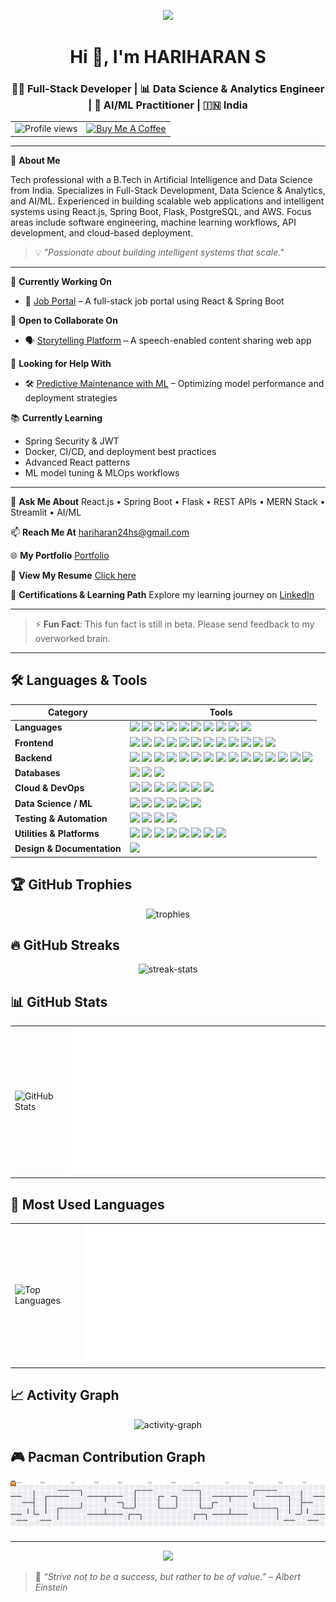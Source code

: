 <p align="center">
  <img src="https://readme-typing-svg.herokuapp.com?font=Fira+Code&size=28&duration=3000&pause=1000&center=true&vCenter=true&width=900&lines=Hi+there+%F0%9F%91%8B+I'm+Hariharan+S;Full-Stack+Developer+%7C+AI%2FML+Practitioner;Cloud+%7C+DevOps+%7C+Data+Analytics+Engineer;Welcome+to+my+GitHub+Profile!" /> 
</p>
 
<h1 align="center">Hi 👋, I'm HARIHARAN S</h1>
<h3 align="center">👨‍💻 Full-Stack Developer | 📊 Data Science & Analytics Engineer | 🤖 AI/ML Practitioner | 🇮🇳 India</h3>  
<div align="center">
  <table>
    <tr>   
      <td>
        <img src="https://komarev.com/ghpvc/?username=HARIHARANS24&color=blue" alt="Profile views" />
      </td>
      <td>
        <a href="https://www.buymeacoffee.com/hariharan22" target="_blank" rel="noreferrer">
          <img src="https://cdn.buymeacoffee.com/buttons/v2/default-yellow.png" height="50" width="210" alt="Buy Me A Coffee" />
        </a>
      </td>
    </tr>
  </table>
</div>


---

🚀 **About Me**

Tech professional with a B.Tech in Artificial Intelligence and Data Science from India. Specializes in Full-Stack Development, Data Science & Analytics, and AI/ML. Experienced in building scalable web applications and intelligent systems using React.js, Spring Boot, Flask, PostgreSQL, and AWS. Focus areas include software engineering, machine learning workflows, API development, and cloud-based deployment.
> 💡 *"Passionate about building intelligent systems that scale."*
---

🌟 **Currently Working On**
- 🔨 [Job Portal](https://github.com/HARIHARANS24/jobportal-springboot-react) – A full-stack job portal using React & Spring Boot

🤝 **Open to Collaborate On**
- 🗣️ [Storytelling Platform](https://github.com/HARIHARANS24/storytelling-platform-react-springboot) – A speech-enabled content sharing web app

🧠 **Looking for Help With**
- 🛠️ [Predictive Maintenance with ML](https://github.com/HARIHARANS24/predictive-maintenance-using-machinelearning) – Optimizing model performance and deployment strategies

📚 **Currently Learning**
- Spring Security & JWT  
- Docker, CI/CD, and deployment best practices  
- Advanced React patterns  
- ML model tuning & MLOps workflows

---

💬 **Ask Me About**
React.js • Spring Boot • Flask • REST APIs • MERN Stack • Streamlit • AI/ML

📫 **Reach Me At**
hariharan24hs@gmail.com

🌐 **My Portfolio**
[Portfolio](https://hariharan-developer.web.app/)

📄 **View My Resume**
[Click here](https://drive.google.com/file/d/1wK1fHbVqI_W0z5Tk5epdzv2pjoHiqaYJ/view?usp=drive_link)

📝 **Certifications & Learning Path**
Explore my learning journey on [LinkedIn](https://www.linkedin.com/in/hariharan-s24)

---

>⚡ **Fun Fact**: This fun fact is still in beta. Please send feedback to my overworked brain.

---

## 🛠️ Languages & Tools
<div align="center">
<table>
<thead>
<tr>
<th>Category</th>
<th>Tools</th>
</tr>
</thead>
<tbody>
<tr>
<td><strong>Languages</strong></td>
<td>
  <a href="https://en.wikipedia.org/wiki/C_(programming_language)"><img src="https://img.shields.io/badge/C-00599C?style=flat&logo=c&logoColor=white" /></a>
  <a href="https://en.wikipedia.org/wiki/C%2B%2B"><img src="https://img.shields.io/badge/C++-00599C?style=flat&logo=c%2B%2B&logoColor=white" /></a>
  <a href="https://www.java.com/"><img src="https://img.shields.io/badge/Java-007396?style=flat&logo=java&logoColor=white" /></a>
  <a href="https://www.python.org/"><img src="https://img.shields.io/badge/Python-3776AB?style=flat&logo=python&logoColor=white" /></a>
  <a href="https://developer.mozilla.org/en-US/docs/Web/JavaScript"><img src="https://img.shields.io/badge/JavaScript-F7DF1E?style=flat&logo=javascript&logoColor=black" /></a>
  <a href="https://262.ecma-international.org/6.0/"><img src="https://img.shields.io/badge/ES6-F7DF1E?style=flat&logo=javascript&logoColor=black" /></a>
  <a href="https://www.typescriptlang.org/"><img src="https://img.shields.io/badge/TypeScript-3178C6?style=flat&logo=typescript&logoColor=white" /></a>
  <a href="https://www.gnu.org/software/bash/"><img src="https://img.shields.io/badge/Bash-4EAA25?style=flat&logo=gnubash&logoColor=white" /></a>
  <a href="https://en.wikipedia.org/wiki/SQL"><img src="https://img.shields.io/badge/SQL-003B57?style=flat" /></a>
  <a href="https://en.wikipedia.org/wiki/NoSQL"><img src="https://img.shields.io/badge/NoSQL-FF6600?style=flat" /></a>
</td>
</tr>
<tr>
<td><strong>Frontend</strong></td>
<td>
  <a href="https://developer.mozilla.org/en-US/docs/Web/HTML"><img src="https://img.shields.io/badge/HTML5-E34F26?style=flat&logo=html5&logoColor=white" /></a>
  <a href="https://developer.mozilla.org/en-US/docs/Web/CSS"><img src="https://img.shields.io/badge/CSS3-1572B6?style=flat&logo=css3&logoColor=white" /></a>
  <a href="https://getbootstrap.com/"><img src="https://img.shields.io/badge/Bootstrap-7952B3?style=flat&logo=bootstrap&logoColor=white" /></a>
  <a href="https://tailwindcss.com/"><img src="https://img.shields.io/badge/Tailwind_CSS-38B2AC?style=flat&logo=tailwind-css&logoColor=white" /></a>
  <a href="https://mui.com/"><img src="https://img.shields.io/badge/Material_UI-0081CB?style=flat&logo=mui&logoColor=white" /></a>
  <a href="https://reactjs.org/"><img src="https://img.shields.io/badge/React-61DAFB?style=flat&logo=react&logoColor=black" /></a>
  <a href="https://redux.js.org/"><img src="https://img.shields.io/badge/Redux-764ABC?style=flat&logo=redux&logoColor=white" /></a>
  <a href="https://vitejs.dev/"><img src="https://img.shields.io/badge/Vite-646CFF?style=flat&logo=vite&logoColor=white" /></a>
  <a href="https://developer.mozilla.org/en-US/docs/Web/API/Fetch_API"><img src="https://img.shields.io/badge/Fetch_API-000000?style=flat" /></a>
  <a href="https://axios-http.com/"><img src="https://img.shields.io/badge/Axios-5A29E4?style=flat" /></a>
  <a href="https://babeljs.io/"><img src="https://img.shields.io/badge/Babel-F9DC3E?style=flat&logo=babel&logoColor=black" /></a>
  <a href="https://www.chartjs.org/"><img src="https://img.shields.io/badge/Chart.js-F5788D?style=flat&logo=chartdotjs&logoColor=white" /></a>
</td>
</tr>
<tr>
<td><strong>Backend</strong></td>
<td>
  <a href="https://nodejs.org/"><img src="https://img.shields.io/badge/Node.js-339933?style=flat&logo=node.js&logoColor=white" /></a>
  <a href="https://expressjs.com/"><img src="https://img.shields.io/badge/Express.js-000000?style=flat&logo=express&logoColor=white" /></a>
  <a href="https://www.djangoproject.com/"><img src="https://img.shields.io/badge/Django-092E20?style=flat&logo=django&logoColor=white" /></a>
  <a href="https://flask.palletsprojects.com/"><img src="https://img.shields.io/badge/Flask-000000?style=flat&logo=flask&logoColor=white" /></a>
  <a href="https://spring.io/"><img src="https://img.shields.io/badge/Spring-6DB33F?style=flat&logo=spring&logoColor=white" /></a>
  <a href="https://spring.io/projects/spring-boot"><img src="https://img.shields.io/badge/Spring_Boot-6DB33F?style=flat&logo=spring-boot&logoColor=white" /></a>
  <a href="https://spring.io/projects/spring-security"><img src="https://img.shields.io/badge/Spring_Security-6DB33F?style=flat&logo=spring-security&logoColor=white" /></a>
  <a href="https://microservices.io/"><img src="https://img.shields.io/badge/Microservices-FF6F00?style=flat" /></a>
  <a href="https://jwt.io/"><img src="https://img.shields.io/badge/JWT-000000?style=flat&logo=jsonwebtokens&logoColor=white" /></a>
  <a href="https://restfulapi.net/"><img src="https://img.shields.io/badge/REST_API-00BFFF?style=flat" /></a>
  <a href="#"><img src="https://img.shields.io/badge/Lazy_Loading-000000?style=flat" /></a>
  <a href="https://hibernate.org/"><img src="https://img.shields.io/badge/Hibernate-59666C?style=flat&logo=hibernate&logoColor=white" /></a>
  <a href="https://junit.org/"><img src="https://img.shields.io/badge/JUnit-25A162?style=flat" /></a>
  <a href="https://maven.apache.org/"><img src="https://img.shields.io/badge/Maven-C71A36?style=flat&logo=apache-maven&logoColor=white" /></a>
  <a href="https://graphql.org/"><img src="https://img.shields.io/badge/GraphQL-E10098?style=flat&logo=graphql&logoColor=white" /></a>
</td>
</tr>
<tr>
<td><strong>Databases</strong></td>
<td>
  <a href="https://www.mysql.com/"><img src="https://img.shields.io/badge/MySQL-4479A1?style=flat&logo=mysql&logoColor=white" /></a>
  <a href="https://www.postgresql.org/"><img src="https://img.shields.io/badge/PostgreSQL-4169E1?style=flat&logo=postgresql&logoColor=white" /></a>
  <a href="https://www.mongodb.com/"><img src="https://img.shields.io/badge/MongoDB-47A248?style=flat&logo=mongodb&logoColor=white" /></a>
</td>
</tr>
<tr>
<td><strong>Cloud & DevOps</strong></td>
<td>
  <a href="https://aws.amazon.com/"><img src="https://img.shields.io/badge/AWS-232F3E?style=flat&logo=amazon-aws&logoColor=white" /></a>
  <a href="https://www.netlify.com/"><img src="https://img.shields.io/badge/Netlify-00C7B7?style=flat&logo=netlify&logoColor=white" /></a>
  <a href="https://vercel.com/"><img src="https://img.shields.io/badge/Vercel-000000?style=flat&logo=vercel&logoColor=white" /></a>
  <a href="https://render.com/"><img src="https://img.shields.io/badge/Render-46E3B7?style=flat&logo=render&logoColor=black" /></a>
  <a href="https://www.docker.com/"><img src="https://img.shields.io/badge/Docker-2496ED?style=flat&logo=docker&logoColor=white" /></a>
  <a href="https://git-scm.com/"><img src="https://img.shields.io/badge/Git-F05032?style=flat&logo=git&logoColor=white" /></a>
  <a href="https://github.com/"><img src="https://img.shields.io/badge/GitHub-181717?style=flat&logo=github&logoColor=white" /></a>
</td>
</tr>
<tr>
<td><strong>Data Science / ML</strong></td>
<td>
  <a href="https://pandas.pydata.org/"><img src="https://img.shields.io/badge/Pandas-150458?style=flat&logo=pandas&logoColor=white" /></a>
  <a href="https://numpy.org/"><img src="https://img.shields.io/badge/NumPy-013243?style=flat&logo=numpy&logoColor=white" /></a>
  <a href="https://scikit-learn.org/"><img src="https://img.shields.io/badge/scikit--learn-F7931E?style=flat&logo=scikit-learn&logoColor=white" /></a>
  <a href="https://matplotlib.org/"><img src="https://img.shields.io/badge/Matplotlib-11557C?style=flat" /></a>
  <a href="https://colab.research.google.com/"><img src="https://img.shields.io/badge/Google_Colab-F9AB00?style=flat&logo=googlecolab&logoColor=black" /></a>
  <a href="https://jupyter.org/"><img src="https://img.shields.io/badge/Jupyter-F37626?style=flat&logo=jupyter&logoColor=white" /></a>
</td>
</tr>
<tr>
<td><strong>Testing & Automation</strong></td>
<td>
  <a href="https://www.selenium.dev/"><img src="https://img.shields.io/badge/Selenium-43B02A?style=flat&logo=selenium&logoColor=white" /></a>
  <a href="https://jestjs.io/"><img src="https://img.shields.io/badge/Jest-C21325?style=flat&logo=jest&logoColor=white" /></a>
  <a href="https://mochajs.org/"><img src="https://img.shields.io/badge/Mocha-8D6748?style=flat&logo=mocha&logoColor=white" /></a>
  <a href="https://www.chaijs.com/"><img src="https://img.shields.io/badge/Chai-A30701?style=flat" /></a>
</td>
</tr>
<tr>
<td><strong>Utilities & Platforms</strong></td>
<td>
  <a href="https://code.visualstudio.com/"><img src="https://img.shields.io/badge/VS_Code-007ACC?style=flat&logo=visual-studio-code&logoColor=white" /></a>
  <a href="https://visualstudio.microsoft.com/"><img src="https://img.shields.io/badge/Visual_Studio-5C2D91?style=flat&logo=visual-studio&logoColor=white" /></a>
  <a href="https://www.jetbrains.com/idea/"><img src="https://img.shields.io/badge/IntelliJ_IDEA-000000?style=flat&logo=intellij-idea&logoColor=white" /></a>
  <a href="https://www.eclipse.org/"><img src="https://img.shields.io/badge/Eclipse-2C2255?style=flat&logo=eclipse&logoColor=white" /></a>
  <a href="https://www.postman.com/"><img src="https://img.shields.io/badge/Postman-FF6C37?style=flat&logo=postman&logoColor=white" /></a>
  <a href="https://swagger.io/tools/swagger-ui/"><img src="https://img.shields.io/badge/Swagger-85EA2D?style=flat&logo=swagger&logoColor=black" /></a>
  <a href="https://developer.chrome.com/docs/devtools/"><img src="https://img.shields.io/badge/Chrome_DevTools-4285F4?style=flat&logo=google-chrome&logoColor=white" /></a>
  <a href="https://www.linux.org/"><img src="https://img.shields.io/badge/Linux-FCC624?style=flat&logo=linux&logoColor=black" /></a>
</td>
</tr>
<tr>
<td><strong>Design & Documentation</strong></td>
<td>
  <a href="https://www.figma.com/"><img src="https://img.shields.io/badge/Figma-F24E1E?style=flat&logo=figma&logoColor=white" /></a>
</td>
</tr>
</tbody>
</table>
</div>

## 🏆 GitHub Trophies
<p align="center">
  <img src="https://github-profile-trophy.vercel.app/?username=hariharans24&theme=algolia" alt="trophies" />
</p>


## 🔥 GitHub Streaks
<p align="center">
    <img src="https://github-readme-streak-stats.herokuapp.com/?user=HARIHARANS24&theme=dark" alt="streak-stats" />
</p>


## 📊 GitHub Stats
<div align="center">
<table>
  <tr>
    <td>
      <img src="https://github-readme-stats.vercel.app/api?username=hariharans24&theme=radical" alt="GitHub Stats" />
    </td>
    <td>
      <img src="https://raw.githubusercontent.com/hariharans24/github-stats/master/generated/overview.svg#gh-dark-mode-only" alt="GitHub Statistics" />
    </td>
  </tr>
</table>
</div>

## 🚀 Most Used Languages
<div align="center">
<table>
  <tr>
    <td>
      <img src="https://github-readme-stats.vercel.app/api/top-langs/?username=hariharans24&layout=compact&theme=radical" alt="Top Languages" />
    </td>
    <td>
      <img src="https://raw.githubusercontent.com/hariharans24/github-stats/master/generated/languages.svg#gh-dark-mode-only" alt="Languages by File Size" />
    </td>
  </tr>
</table>
</div>

## 📈 Activity Graph
<p align="center">
  <img src="https://github-readme-activity-graph.vercel.app/graph?username=hariharans24&radius=16&theme=react&area=true&order=5" height="300" alt="activity-graph" />
</p>

## 🎮 Pacman Contribution Graph
<picture>
  <source media="(prefers-color-scheme: dark)" srcset="https://raw.githubusercontent.com/hariharans24/hariharans24/output/pacman-contribution-graph-dark.svg">
  <source media="(prefers-color-scheme: light)" srcset="https://raw.githubusercontent.com/hariharans24/hariharans24/output/pacman-contribution-graph.svg">
  <img alt="pacman contribution graph" src="https://raw.githubusercontent.com/hariharans24/hariharans24/output/pacman-contribution-graph.svg">
</picture>

---

<p align="center">
  <img src="https://media.giphy.com/media/2IudUHdI075HL02Pkk/giphy.gif" width="300"/>
</p>

> 🧠 *“Strive not to be a success, but rather to be of value.” – Albert Einstein*


